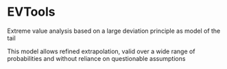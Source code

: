 # EVTools

Extreme value analysis based on a large deviation principle as model of the tail

This model allows refined extrapolation, valid over a wide range of probabilities and without reliance on questionable assumptions

